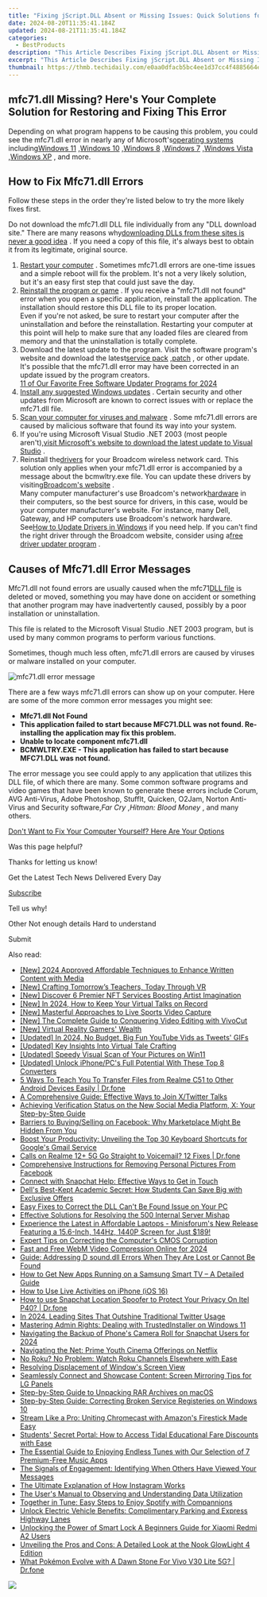 ```yaml
---
title: "Fixing jScript.DLL Absent or Missing Issues: Quick Solutions for Web Developers"
date: 2024-08-20T11:35:41.184Z
updated: 2024-08-21T11:35:41.184Z
categories:
  - BestProducts
description: "This Article Describes Fixing jScript.DLL Absent or Missing Issues: Quick Solutions for Web Developers"
excerpt: "This Article Describes Fixing jScript.DLL Absent or Missing Issues: Quick Solutions for Web Developers"
thumbnail: https://thmb.techidaily.com/e0aa0dfacb5bc4ee1d37cc4f4885664e2981c05a1391ba4735db18406f91a7d1.jpg
---
```


## mfc71.dll Missing? Here's Your Complete Solution for Restoring and Fixing This Error
 Depending on what program happens to be causing this problem, you could see the mfc71.dll error in nearly any of Microsoft's[operating systems](https://www.lifewire.com/operating-systems-2625912) including[Windows 11](https://www.lifewire.com/windows-11-5188930) ,[Windows 10](https://www.lifewire.com/windows-10-2626217) ,[Windows 8](https://www.lifewire.com/windows-8-2626235) ,[Windows 7](https://www.lifewire.com/windows-7-2626265) ,[Windows Vista](https://www.lifewire.com/windows-vista-2626311) ,[Windows XP](https://www.lifewire.com/windows-xp-2626354) , and more.  

## How to Fix Mfc71.dll Errors

 Follow these steps in the order they're listed below to try the more likely fixes first.

 Do not download the mfc71.dll DLL file individually from any "DLL download site." There are many reasons why[downloading DLLs from these sites is never a good idea](https://www.lifewire.com/important-reasons-not-to-download-dll-files-2624455) . If you need a copy of this file, it's always best to obtain it from its legitimate, original source.

1. [Restart your computer](https://www.lifewire.com/how-to-reboot-a-computer-2624568) . Sometimes mfc71.dll errors are one-time issues and a simple reboot will fix the problem. It's not a very likely solution, but it's an easy first step that could just save the day.
2. [Reinstall the program or game](https://www.lifewire.com/what-is-the-proper-way-to-reinstall-a-software-program-2624478) . If you receive a "mfc71.dll not found" error when you open a specific application, reinstall the application. The installation should restore this DLL file to its proper location.  
 Even if you're not asked, be sure to restart your computer after the uninstallation and before the reinstallation. Restarting your computer at this point will help to make sure that any loaded files are cleared from memory and that the uninstallation is totally complete.
3. Download the latest update to the program. Visit the software program's website and download the latest[service pack](https://www.lifewire.com/what-is-a-service-pack-2626010) ,[patch](https://www.lifewire.com/what-is-a-patch-2625960) , or other update. It's possible that the mfc71.dll error may have been corrected in an update issued by the program creators.  
[11 of Our Favorite Free Software Updater Programs for 2024](https://www.lifewire.com/free-software-updater-programs-2625200)
4. [Install any suggested Windows updates](https://www.lifewire.com/how-to-check-for-install-windows-updates-2624596) . Certain security and other updates from Microsoft are known to correct issues with or replace the mfc71.dll file.
5. [Scan your computer for viruses and malware](https://www.lifewire.com/properly-scan-your-computer-for-viruses-and-other-malware-2624526) . Some mfc71.dll errors are caused by malicious software that found its way into your system.
6. If you're using Microsoft Visual Studio .NET 2003 (most people aren't),[visit Microsoft's website to download the latest update to Visual Studio](https://learn.microsoft.com/en-us/visualstudio/install/update-visual-studio) .
7. Reinstall the[drivers](https://www.lifewire.com/what-is-a-device-driver-2625796) for your Broadcom wireless network card. This solution only applies when your mfc71.dll error is accompanied by a message about the bcmwltry.exe file. You can update these drivers by visiting[Broadcom's website](https://www.broadcom.com/support/download-search?pf=Ethernet+Controllers) .  
 Many computer manufacturer's use Broadcom's network[hardware](https://www.lifewire.com/computer-hardware-2625895) in their computers, so the best source for drivers, in this case, would be your computer manufacturer's website. For instance, many Dell, Gateway, and HP computers use Broadcom's network hardware.  
 See[How to Update Drivers in Windows](https://www.lifewire.com/how-to-update-drivers-in-windows-2619214) if you need help. If you can't find the right driver through the Broadcom website, consider using a[free driver updater program](https://www.lifewire.com/free-driver-updater-tools-2619206) .

## Causes of Mfc71.dll Error Messages

 Mfc71.dll not found errors are usually caused when the mfc71[DLL file](https://www.lifewire.com/what-is-a-dll-file-2625852) is deleted or moved, something you may have done on accident or something that another program may have inadvertently caused, possibly by a poor installation or uninstallation.

 This file is related to the Microsoft Visual Studio .NET 2003 program, but is used by many common programs to perform various functions.

 Sometimes, though much less often, mfc71.dll errors are caused by viruses or malware installed on your computer.

![mfc71.dll error message](https://www.lifewire.com/thmb/O12oLchxDLDIlvoxifWHt_O9j10=/1500x0/filters:no_upscale():max_bytes(150000):strip_icc():format(webp)/mfc71-dll-error-message-59b2ada4d963ac00116c1b84.png)

 There are a few ways mfc71.dll errors can show up on your computer. Here are some of the more common error messages you might see:

* **Mfc71.dll Not Found**
* **This application failed to start because MFC71.DLL was not found. Re-installing the application may fix this problem.**
* **Unable to locate component mfc71.dll**
* **BCMWLTRY.EXE - This application has failed to start because MFC71.DLL was not found.**

 The error message you see could apply to any application that utilizes this DLL file, of which there are many. Some common software programs and video games that have been known to generate these errors include Corum, AVG Anti-Virus, Adobe Photoshop, StuffIt, Quicken, O2Jam, Norton Anti-Virus and Security software,_Far Cry_ ,_Hitman: Blood Money_ , and many others.

[Don't Want to Fix Your Computer Yourself? Here Are Your Options](https://www.lifewire.com/how-do-i-get-my-computer-fixed-2625167)

Was this page helpful?

Thanks for letting us know!

 Get the Latest Tech News Delivered Every Day

[Subscribe](https://www.lifewire.com/#)

Tell us why!

 Other  Not enough details  Hard to understand

 Submit

<ins class="adsbygoogle"
     style="display:block"
     data-ad-format="autorelaxed"
     data-ad-client="ca-pub-7571918770474297"
     data-ad-slot="1223367746"></ins>



<ins class="adsbygoogle"
     style="display:block"
     data-ad-client="ca-pub-7571918770474297"
     data-ad-slot="8358498916"
     data-ad-format="auto"
     data-full-width-responsive="true"></ins>

<span class="atpl-alsoreadstyle">Also read:</span>
<div><ul>
<li><a href="https://facebook-video-footage.techidaily.com/new-2024-approved-affordable-techniques-to-enhance-written-content-with-media/"><u>[New] 2024 Approved  Affordable Techniques to Enhance Written Content with Media</u></a></li>
<li><a href="https://extra-resources.techidaily.com/new-crafting-tomorrows-teachers-today-through-vr/"><u>[New] Crafting Tomorrow’s Teachers, Today Through VR</u></a></li>
<li><a href="https://fox-hovers.techidaily.com/new-discover-6-premier-nft-services-boosting-artist-imagination/"><u>[New] Discover 6 Premier NFT Services Boosting Artist Imagination</u></a></li>
<li><a href="https://video-capture.techidaily.com/new-in-2024-how-to-keep-your-virtual-talks-on-record/"><u>[New] In 2024, How to Keep Your Virtual Talks on Record</u></a></li>
<li><a href="https://screen-video-capture.techidaily.com/new-masterful-approaches-to-live-sports-video-capture/"><u>[New] Masterful Approaches to Live Sports Video Capture</u></a></li>
<li><a href="https://some-guidance.techidaily.com/new-the-complete-guide-to-conquering-video-editing-with-vivocut/"><u>[New] The Complete Guide to Conquering Video Editing with VivoCut</u></a></li>
<li><a href="https://facebook-video-share.techidaily.com/new-virtual-reality-gamers-wealth/"><u>[New] Virtual Reality Gamers' Wealth</u></a></li>
<li><a href="https://twitter-videos.techidaily.com/updated-in-2024-no-budget-big-fun-youtube-vids-as-tweets-gifs/"><u>[Updated] In 2024, No Budget, Big Fun  YouTube Vids as Tweets' GIFs</u></a></li>
<li><a href="https://fox-blue.techidaily.com/updated-key-insights-into-virtual-tale-crafting/"><u>[Updated] Key Insights Into Virtual Tale Crafting</u></a></li>
<li><a href="https://extra-skills.techidaily.com/updated-speedy-visual-scan-of-your-pictures-on-win11/"><u>[Updated] Speedy Visual Scan of Your Pictures on Win11</u></a></li>
<li><a href="https://fox-info.techidaily.com/updated-unlock-iphonepcs-full-potential-with-these-top-8-converters/"><u>[Updated] Unlock iPhone/PC's Full Potential With These Top 8 Converters</u></a></li>
<li><a href="https://blog-min.techidaily.com/5-ways-to-teach-you-to-transfer-files-from-realme-c51-to-other-android-devices-easily-drfone-by-drfone-transfer-from-android-transfer-from-android/"><u>5 Ways To Teach You To Transfer Files from Realme C51 to Other Android Devices Easily | Dr.fone</u></a></li>
<li><a href="https://tech-recovery.techidaily.com/a-comprehensive-guide-effective-ways-to-join-xtwitter-talks/"><u>A Comprehensive Guide: Effective Ways to Join X/Twitter Talks</u></a></li>
<li><a href="https://tech-recovery.techidaily.com/achieving-verification-status-on-the-new-social-media-platform-x-your-step-by-step-guide/"><u>Achieving Verification Status on the New Social Media Platform, X: Your Step-by-Step Guide</u></a></li>
<li><a href="https://tech-recovery.techidaily.com/barriers-to-buyingselling-on-facebook-why-marketplace-might-be-hidden-from-you/"><u>Barriers to Buying/Selling on Facebook: Why Marketplace Might Be Hidden From You</u></a></li>
<li><a href="https://tech-recovery.techidaily.com/boost-your-productivity-unveiling-the-top-30-keyboard-shortcuts-for-googles-gmail-service/"><u>Boost Your Productivity: Unveiling the Top 30 Keyboard Shortcuts for Google's Gmail Service</u></a></li>
<li><a href="https://howto.techidaily.com/calls-on-realme-12plus-5g-go-straight-to-voicemail-12-fixes-drfone-by-drfone-fix-android-problems-fix-android-problems/"><u>Calls on Realme 12+ 5G Go Straight to Voicemail? 12 Fixes | Dr.fone</u></a></li>
<li><a href="https://tech-recovery.techidaily.com/comprehensive-instructions-for-removing-personal-pictures-from-facebook/"><u>Comprehensive Instructions for Removing Personal Pictures From Facebook</u></a></li>
<li><a href="https://tech-recovery.techidaily.com/connect-with-snapchat-help-effective-ways-to-get-in-touch/"><u>Connect with Snapchat Help: Effective Ways to Get in Touch</u></a></li>
<li><a href="https://tech-recovery.techidaily.com/1722888727799-dells-best-kept-academic-secret-how-students-can-save-big-with-exclusive-offers/"><u>Dell's Best-Kept Academic Secret: How Students Can Save Big with Exclusive Offers</u></a></li>
<li><a href="https://tech-recovery.techidaily.com/easy-fixes-to-correct-the-dll-cant-be-found-issue-on-your-pc/"><u>Easy Fixes to Correct the DLL Can't Be Found Issue on Your PC</u></a></li>
<li><a href="https://tech-recovery.techidaily.com/effective-solutions-for-resolving-the-500-internal-server-mishap/"><u>Effective Solutions for Resolving the 500 Internal Server Mishap</u></a></li>
<li><a href="https://hardware-help.techidaily.com/1723862781963-experience-the-latest-in-affordable-laptops-minisforums-new-release-featuring-a-156-inch-144hz-1440p-screen-for-just-189/"><u>Experience the Latest in Affordable Laptops - Minisforum's New Release Featuring a 15.6-Inch, 144Hz, 1440P Screen for Just $189!</u></a></li>
<li><a href="https://tech-recovery.techidaily.com/expert-tips-on-correcting-the-computers-cmos-corruption/"><u>Expert Tips on Correcting the Computer's CMOS Corruption</u></a></li>
<li><a href="https://ai-vdieo-software.techidaily.com/fast-and-free-webm-video-compression-online-for-2024/"><u>Fast and Free WebM Video Compression Online for 2024</u></a></li>
<li><a href="https://tech-recovery.techidaily.com/guide-addressing-d-sounddll-errors-when-they-are-lost-or-cannot-be-found/"><u>Guide: Addressing D sound.dll Errors When They Are Lost or Cannot Be Found</u></a></li>
<li><a href="https://tech-recovery.techidaily.com/how-to-get-new-apps-running-on-a-samsung-smart-tv-a-detailed-guide/"><u>How to Get New Apps Running on a Samsung Smart TV – A Detailed Guide</u></a></li>
<li><a href="https://tech-recovery.techidaily.com/how-to-use-live-activities-on-iphone-ios-16/"><u>How to Use Live Activities on iPhone (iOS 16)</u></a></li>
<li><a href="https://fake-location.techidaily.com/how-to-use-snapchat-location-spoofer-to-protect-your-privacy-on-itel-p40-drfone-by-drfone-virtual-android/"><u>How to use Snapchat Location Spoofer to Protect Your Privacy On Itel P40? | Dr.fone</u></a></li>
<li><a href="https://twitter-videos.techidaily.com/in-2024-leading-sites-that-outshine-traditional-twitter-usage/"><u>In 2024, Leading Sites That Outshine Traditional Twitter Usage</u></a></li>
<li><a href="https://tech-recovery.techidaily.com/mastering-admin-rights-dealing-with-trustedinstaller-on-windows-11/"><u>Mastering Admin Rights: Dealing with TrustedInstaller on Windows 11</u></a></li>
<li><a href="https://snapchat-videos.techidaily.com/navigating-the-backup-of-phones-camera-roll-for-snapchat-users-for-2024/"><u>Navigating the Backup of Phone's Camera Roll for Snapchat Users for 2024</u></a></li>
<li><a href="https://tech-recovery.techidaily.com/navigating-the-net-prime-youth-cinema-offerings-on-netflix/"><u>Navigating the Net: Prime Youth Cinema Offerings on Netflix</u></a></li>
<li><a href="https://tech-recovery.techidaily.com/no-roku-no-problem-watch-roku-channels-elsewhere-with-ease/"><u>No Roku? No Problem: Watch Roku Channels Elsewhere with Ease</u></a></li>
<li><a href="https://network-issues.techidaily.com/resolving-displacement-of-windows-screen-view/"><u>Resolving Displacement of Window's Screen View</u></a></li>
<li><a href="https://tech-recovery.techidaily.com/seamlessly-connect-and-showcase-content-screen-mirroring-tips-for-lg-panels/"><u>Seamlessly Connect and Showcase Content: Screen Mirroring Tips for LG Panels</u></a></li>
<li><a href="https://tech-recovery.techidaily.com/step-by-step-guide-to-unpacking-rar-archives-on-macos/"><u>Step-by-Step Guide to Unpacking RAR Archives on macOS</u></a></li>
<li><a href="https://common-error.techidaily.com/step-by-step-guide-correcting-broken-service-registeries-on-windows-(theme)10(theme)/"><u>Step-by-Step Guide: Correcting Broken Service Registeries on Windows <Theme>10</Theme></u></a></li>
<li><a href="https://tech-recovery.techidaily.com/stream-like-a-pro-uniting-chromecast-with-amazons-firestick-made-easy/"><u>Stream Like a Pro: Uniting Chromecast with Amazon's Firestick Made Easy</u></a></li>
<li><a href="https://tech-recovery.techidaily.com/students-secret-portal-how-to-access-tidal-educational-fare-discounts-with-ease/"><u>Students' Secret Portal: How to Access Tidal Educational Fare Discounts with Ease</u></a></li>
<li><a href="https://tech-recovery.techidaily.com/the-essential-guide-to-enjoying-endless-tunes-with-our-selection-of-7-premium-free-music-apps/"><u>The Essential Guide to Enjoying Endless Tunes with Our Selection of 7 Premium-Free Music Apps</u></a></li>
<li><a href="https://tech-recovery.techidaily.com/the-signals-of-engagement-identifying-when-others-have-viewed-your-messages/"><u>The Signals of Engagement: Identifying When Others Have Viewed Your Messages</u></a></li>
<li><a href="https://tech-recovery.techidaily.com/the-ultimate-explanation-of-how-instagram-works/"><u>The Ultimate Explanation of How Instagram Works</u></a></li>
<li><a href="https://tech-recovery.techidaily.com/the-users-manual-to-observing-and-understanding-data-utilization/"><u>The User's Manual to Observing and Understanding Data Utilization</u></a></li>
<li><a href="https://tech-recovery.techidaily.com/together-in-tune-easy-steps-to-enjoy-spotify-with-compannions/"><u>Together in Tune: Easy Steps to Enjoy Spotify with Compannions</u></a></li>
<li><a href="https://tech-recovery.techidaily.com/1722852787156-unlock-electric-vehicle-benefits-complimentary-parking-and-express-highway-lanes/"><u>Unlock Electric Vehicle Benefits: Complimentary Parking and Express Highway Lanes</u></a></li>
<li><a href="https://unlock-android.techidaily.com/unlocking-the-power-of-smart-lock-a-beginners-guide-for-xiaomi-redmi-a2-users-by-drfone-android/"><u>Unlocking the Power of Smart Lock A Beginners Guide for Xiaomi Redmi A2 Users</u></a></li>
<li><a href="https://buynow-info.techidaily.com/unveiling-the-pros-and-cons-a-detailed-look-at-the-nook-glowlight-4-edition/"><u>Unveiling the Pros and Cons: A Detailed Look at the Nook GlowLight 4 Edition</u></a></li>
<li><a href="https://change-location.techidaily.com/what-pokemon-evolve-with-a-dawn-stone-for-vivo-v30-lite-5g-drfone-by-drfone-virtual-android/"><u>What Pokémon Evolve with A Dawn Stone For Vivo V30 Lite 5G? | Dr.fone</u></a></li>
</ul></div>

<!-- affiliate ads begin -->
<a href="https://secure.2checkout.com/order/checkout.php?PRODS=4620780&QTY=1&AFFILIATE=108875&CART=1"><img src="https://secure.avangate.com/images/merchant/07dd4d5a72f5740ef0f035f201951476/728__90banner.jpg" border="0"></a>
<!-- affiliate ads end -->